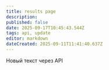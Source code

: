 ```yaml
---
title: results page
description: 
published: false
date: 2025-09-17T10:45:43.544Z
tags: api, update
editor: markdown
dateCreated: 2025-09-11T11:41:40.637Z
---
```


Новый текст через API